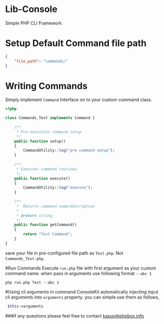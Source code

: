 # Lib-Console
Simple PHP CLI Framework

# Setup Default Command file path
```json
{
    "file_path": "commands/"
}
```


# Writing Commands

Simply implement `Command` Interface on to your custom command class.

```php
<?php

class Commands_Test implements Command {
     
    /**
     * Pre-execution command setup
     */
    public function setup() 
    {
        CommandUtility::log("pre command setup");
    }
    
    /**
     * Executes command routines
     */
    public function execute() 
    {
        CommandUtility::log("execute");
    }
    
    /**
     *  Returns command name/description
     * 
     * @return string
     */
    public function getCommand() 
    {
        return "Test Command";
    }
}
```

save your file in pre-configured file path  as `Test.php`. Not `Commands_Test.php`.

#Run Commands
Execute `run.php` file with first argument as your custom command name. when pass in arguments use following format `--abc 1`

```shell
php run.php Test --abc 1
```

#Using cli arguments in command
ConsoleKit automatically injecting input cli arguments into `arguments` property. you can simple use them as follows,

```php
 $this->arguments
```


###if any questions please feel free to contact kasun@phpbox.info
